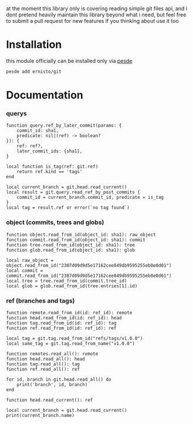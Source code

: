 at the moment this library only is covering reading simple git files api, and i dont
pretend heavily maintain this library beyond what i need, but feel free to submit
a pull request for new features if you thinking about use it too

# Installation
this module officially can be installed only via [pesde](https://github.com/pesde-pkg/pesde)
```bash
pesde add ernisto/git
```

# Documentation

### querys
```luau
function query.ref_by_later_commit(params: {
    commit_id: sha1,
    predicate: nil|(ref) -> boolean?
}): {
    ref: ref?,
    later_commit_ids: {sha1},
}

local function is_tag(ref: git.ref)
    return ref.kind == 'tags'
end

local current_branch = git.head.read_current()
local result = git.query.read_ref_by_post_commits {
    commit_id = current_branch.commit_id, predicate = is_tag
}
local tag = result.ref or error(`no tag found`)
```

### object (commits, trees and globs)

```luau
function object.read_from_id(object_id: sha1): raw_object
function commit.read_from_id(object_id: sha1): commit
function tree.read_from_id(object_id: sha1): tree
function glob.read_from_id(object_id: sha1): glob

local raw_object = object.read_from_id("2387d09d9d5e17162cee849db9595255eb0e0d01")
local commit = commit.read_from_id("2387d09d9d5e17162cee849db9595255eb0e0d01")
local tree = tree.read_from_id(commit.tree_id)
local glob = glob.read_from_id(tree.entries[1].id)
```

### ref (branches and tags)

```luau
function remote.read_from_id(id: ref_id): remote
function head.read_from_id(id: ref_id): head
function tag.read_from_id(id: ref_id): tag
function ref.read_from_id(id: ref_id): ref

local tag = git.tag.read_from_id("refs/tags/v1.0.0")
local same_tag = git.tag.read_from_name("v1.0.0")
```

```luau
function remotes.read_all(): remote
function head.read_all(): head
function tag.read_all(): tag
function ref.read_all(): ref

for id, branch in git.head.read_all() do
    print('branch', id, branch)
end
```

```luau
function head.read_current(): ref

local current_branch = git.head.read_current()
print(current_branch.name)
```